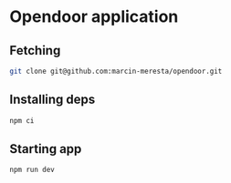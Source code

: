 # Opendoor application

## Fetching

```sh
git clone git@github.com:marcin-meresta/opendoor.git
```

## Installing deps

```sh
npm ci
```

## Starting app

```sh
npm run dev
```
